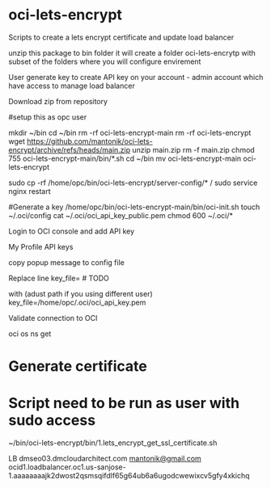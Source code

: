 # oci-lets-encrypt
Scripts to create a lets encrypt certificate and update load balancer

unzip this package to bin folder 
it will create a folder oci-lets-encrytp 
with subset of the folders where you will configure envirement 



User generate key to create API key on your account - admin account which have access to manage load balancer


Download zip from repository 

#setup this as opc user

mkdir ~/bin 
cd ~/bin 
rm -rf oci-lets-encrypt-main
rm -rf oci-lets-encrypt
wget https://github.com/mantonik/oci-lets-encrypt/archive/refs/heads/main.zip
unzip main.zip 
rm -f main.zip
chmod 755 oci-lets-encrypt-main/bin/*.sh
cd ~/bin 
mv oci-lets-encrypt-main oci-lets-encrypt

sudo cp -rf /home/opc/bin/oci-lets-encrypt/server-config/* /
sudo service nginx restart


#Generate a key
/home/opc/bin/oci-lets-encrypt-main/bin/oci-init.sh 
touch ~/.oci/config
cat ~/.oci/oci_api_key_public.pem
chmod 600 ~/.oci/*

Login to OCI console and add API key 

My Profile
API keys

copy popup message to config file

Replace line 
key_file=<path to your private keyfile> # TODO

with  (adust path if you using different user)                                  
key_file=/home/opc/.oci/oci_api_key.pem

Validate connection to OCI 

oci os ns get

# Generate certificate
# Script need to be run as user with sudo access 
~/bin/oci-lets-encrypt/bin/1.lets_encrypt_get_ssl_certificate.sh


LB
dmseo03.dmcloudarchitect.com
mantonik@gmail.com
ocid1.loadbalancer.oc1.us-sanjose-1.aaaaaaaajk2dwost2qsmsqifdlf65g64ub6a6ugodcwewixcv5gfy4xkichq
